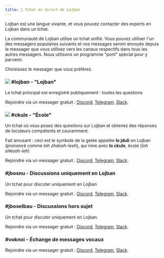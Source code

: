```yaml
---
title: 💬 Tchat en direct de Lojban
---
```


Lojban est une langue vivante, et vous pouvez contacter des experts en Lojban dans un tchat.

La communauté de Lojban utilise un tchat unifié. Vous pouvez utiliser l'un des messagers populaires suivants et vos messages seront envoyés depuis le messager que vous utilisez vers les canaux respectifs dans tous les autres messagers. Nous utilisons un programme "pont" spécial pour y parvenir.

Choisissez le messager que vous préférez.
### ![](https://github.com/La-Lojban/suho-pixra-pe-la-jbotcan/blob/master/logo-24.png?raw=true) #lojban - "Lojban"

Le tchat principal est enregistré publiquement : toutes les questions

Rejoindre via un messager gratuit : [Discord](https://discord.gg/BVm4EYR), [Telegram](https://t.me/lojban), [Slack](https://join.slack.com/t/lojban/shared_invite/zt-k3s96tvq-4mtkvG0ZlW2rFIwTPb4rIg).
### ![](https://github.com/La-Lojban/suho-pixra-pe-la-jbotcan/blob/master/jduli-24.png?raw=true) #ckule - "École"

Un tchat où vous posez des questions sur Lojban et obtenez des réponses de locuteurs compétents et couramment.

Fait amusant : ceci est le symbole de la gelée appelée **lo jduli** en Lojban (prononcé comme *loh zhdooh-leeh*), qui rime avec **lo ckule**, école (*loh shkooh-leh*)

Rejoindre via un messager gratuit : [Discord](https://discord.gg/BVm4EYR), [Telegram](https://t.me/joinchat/BLVsYz4hC9ulWahupDLovA), [Slack](https://join.slack.com/t/lojban/shared_invite/zt-k3s96tvq-4mtkvG0ZlW2rFIwTPb4rIg).
### #jbosnu - Discussions uniquement en Lojban

Un tchat pour discuter uniquement en Lojban

Rejoindre via un messager gratuit : [Discord](https://discord.gg/BVm4EYR), [Telegram](https://t.me/joinchat/BLVsYz20Boixl0xN-0TrPw), [Slack](https://join.slack.com/t/lojban/shared_invite/zt-k3s96tvq-4mtkvG0ZlW2rFIwTPb4rIg).
### #jboselbau - Discussions hors sujet

Un tchat pour discuter uniquement en Lojban.

Rejoindre via un messager gratuit : [Discord](https://discord.gg/BVm4EYR), [Telegram](https://telegram.me/joinchat/CJYorT2ma6UVfhb9YThEqw), [Slack](https://join.slack.com/t/lojban/shared_invite/zt-k3s96tvq-4mtkvG0ZlW2rFIwTPb4rIg).
### #voknoi - Échange de messages vocaux

Rejoindre via un messager gratuit : [Discord](https://discord.gg/BVm4EYR), [Telegram](https://t.me/joinchat/IA5__x1TXTaLH2sKyOvMQg), [Slack](https://join.slack.com/t/lojban/shared_invite/zt-k3s96tvq-4mtkvG0ZlW2rFIwTPb4rIg).

<!-- ## Matrix network (Riot messenger and others)

* [lojban](https://matrix.to/#/#freenode_#lojban:matrix.org) - the main group publicly logged: any questions
* [ckule](https://matrix.to/#/#freenode_#ckule:matrix.org) - "school", mostly for questions from you as a beginner. It may also be used by active members when "lojban" channel becomes too active.
* [jbosnu](https://matrix.to/#/#freenode_#jbosnu:matrix.org) - a group for talking in Lojban only
* [jboselbau](https://matrix.to/#/#freenode_##jboselbau:matrix.org) - a group for discussions not necessarily related to Lojban. -->